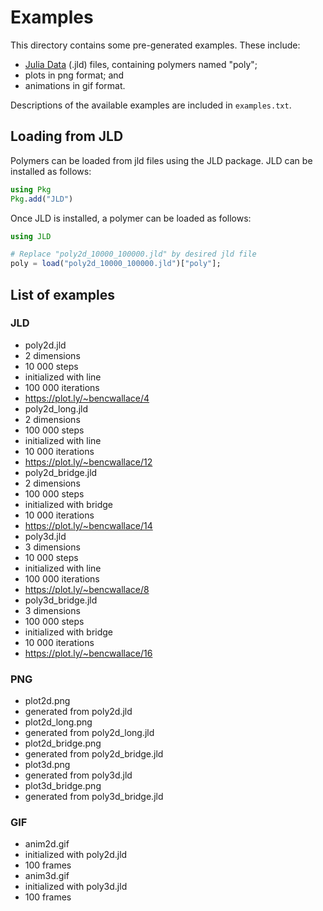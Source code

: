# Examples

This directory contains some pre-generated examples. These include:

* [Julia Data](https://github.com/JuliaIO/JLD.jl) (.jld) files, containing polymers named "poly";
* plots in png format; and
* animations in gif format.

Descriptions of the available examples are included in `examples.txt`.

## Loading from JLD

Polymers can be loaded from jld files using the JLD package. JLD can be installed as follows:

```julia
using Pkg
Pkg.add("JLD")
```

Once JLD is installed, a polymer can be loaded as follows:

```julia
using JLD

# Replace "poly2d_10000_100000.jld" by desired jld file
poly = load("poly2d_10000_100000.jld")["poly"];
```

## List of examples

### JLD

* poly2d.jld
 * 2 dimensions
 * 10 000 steps
 * initialized with line
 * 100 000 iterations
 * https://plot.ly/~bencwallace/4
* poly2d_long.jld
 * 2 dimensions
 * 100 000 steps
 * initialized with line
 * 10 000 iterations
 * https://plot.ly/~bencwallace/12
* poly2d_bridge.jld
 * 2 dimensions
 * 100 000 steps
 * initialized with bridge
 * 10 000 iterations
 * https://plot.ly/~bencwallace/14
* poly3d.jld
 * 3 dimensions
 * 10 000 steps
 * initialized with line
 * 100 000 iterations
 * https://plot.ly/~bencwallace/8
* poly3d_bridge.jld
 * 3 dimensions
 * 100 000 steps
 * initialized with bridge
 * 10 000 iterations
 * https://plot.ly/~bencwallace/16

### PNG

* plot2d.png
 * generated from poly2d.jld
* plot2d_long.png
 * generated from poly2d_long.jld
* plot2d_bridge.png
 * generated from poly2d_bridge.jld
* plot3d.png
 * generated from poly3d.jld
* plot3d_bridge.png
 * generated from poly3d_bridge.jld

### GIF

* anim2d.gif
 * initialized with poly2d.jld
 * 100 frames
* anim3d.gif
 * initialized with poly3d.jld
 * 100 frames
